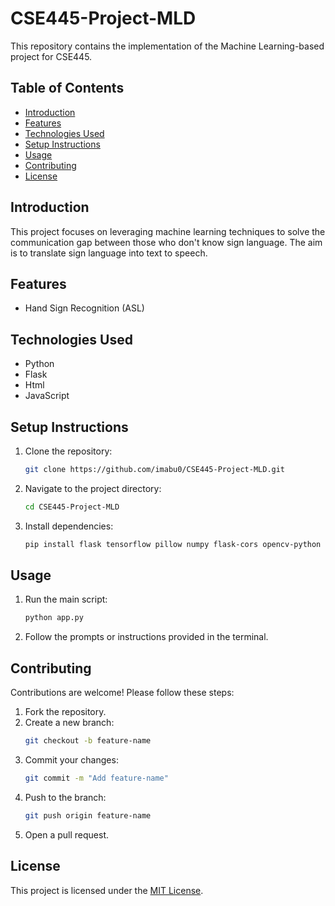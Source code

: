 # CSE445-Project-MLD

This repository contains the implementation of the Machine Learning-based project for CSE445.

## Table of Contents
- [Introduction](#introduction)
- [Features](#features)
- [Technologies Used](#technologies-used)
- [Setup Instructions](#setup-instructions)
- [Usage](#usage)
- [Contributing](#contributing)
- [License](#license)

## Introduction
This project focuses on leveraging machine learning techniques to solve the communication gap between those who don't know sign language. The aim is to translate sign language into text to speech.

## Features
- Hand Sign Recognition (ASL)

## Technologies Used
- Python
- Flask
- Html
- JavaScript

## Setup Instructions
1. Clone the repository:
    ```bash
    git clone https://github.com/imabu0/CSE445-Project-MLD.git
    ```
2. Navigate to the project directory:
    ```bash
    cd CSE445-Project-MLD
    ```
3. Install dependencies:
    ```bash
    pip install flask tensorflow pillow numpy flask-cors opencv-python
    ```

## Usage
1. Run the main script:
    ```bash
    python app.py
    ```
2. Follow the prompts or instructions provided in the terminal.

## Contributing
Contributions are welcome! Please follow these steps:
1. Fork the repository.
2. Create a new branch:
    ```bash
    git checkout -b feature-name
    ```
3. Commit your changes:
    ```bash
    git commit -m "Add feature-name"
    ```
4. Push to the branch:
    ```bash
    git push origin feature-name
    ```
5. Open a pull request.

## License
This project is licensed under the [MIT License](LICENSE).
